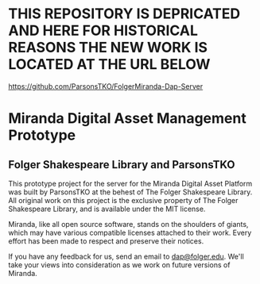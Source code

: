 # THIS REPOSITORY IS DEPRICATED AND HERE FOR HISTORICAL REASONS THE NEW WORK IS LOCATED AT THE URL BELOW #

https://github.com/ParsonsTKO/FolgerMiranda-Dap-Server

# Miranda Digital Asset Management Prototype #
## Folger Shakespeare Library and ParsonsTKO ##

This prototype project for the server for the Miranda Digital Asset Platform was built by ParsonsTKO at the behest of The Folger Shakespeare Library. All original work on this project is the exclusive property of The Folger Shakespeare Library, and is available under the MIT license. 

Miranda, like all open source software, stands on the shoulders of giants, which may have various compatible licenses attached to their work. Every effort has been made to respect and preserve their notices.

If you have any feedback for us, send an email to dap@folger.edu. We'll take your views into consideration as we work on future versions of Miranda.
